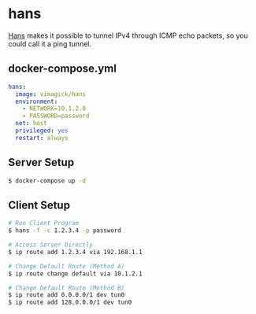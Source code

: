 hans
====

[Hans][1] makes it possible to tunnel IPv4 through ICMP echo packets, so you
could call it a ping tunnel.

## docker-compose.yml

```yaml
hans:
  image: vimagick/hans
  environment:
    - NETWORK=10.1.2.0
    - PASSWORD=password
  net: host
  privileged: yes
  restart: always
```

## Server Setup

```bash
$ docker-compose up -d
```

## Client Setup

```bash
# Run Client Program
$ hans -f -c 1.2.3.4 -p password

# Access Server Directly
$ ip route add 1.2.3.4 via 192.168.1.1

# Change Default Route (Method A)
$ ip route change default via 10.1.2.1

# Change Default Route (Method B)
$ ip route add 0.0.0.0/1 dev tun0
$ ip route add 128.0.0.0/1 dev tun0
```

[1]: http://code.gerade.org/hans/
